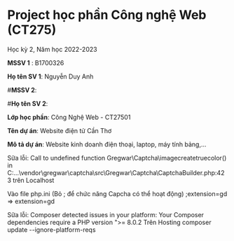 # Project học phần Công nghệ Web (CT275)

Học kỳ 2, Năm học 2022-2023

**MSSV 1** : B1700326

**Họ tên SV 1**: Nguyễn Duy Anh

#**MSSV 2**:

#**Họ tên SV 2**:

**Lớp học phần**: Công Nghệ Web - CT27501

**Tên dự án**: Website điện tử Cần Thơ

**Mô tả dự án**: Website kinh doanh điện thoại, laptop, máy tính bảng,...


Sữa lỗi: 
Call to undefined function Gregwar\Captcha\imagecreatetruecolor() in 
C:\...\vendor\gregwar\captcha\src\Gregwar\Captcha\CaptchaBuilder.php:423 trên Localhost

Vào file php.ini
(Bỏ ; để chức năng Capcha có thể hoạt động)
;extension=gd => extension=gd

Sữa lỗi: 
Composer detected issues in your platform: Your Composer dependencies require a PHP version ">= 8.0.2 Trên Hosting
composer update --ignore-platform-reqs